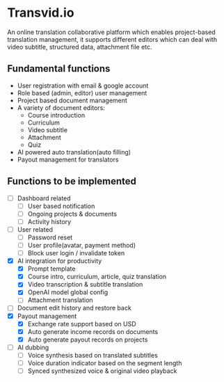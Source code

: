 # Transvid.io

An online translation collaborative platform which enables project-based translation management, it supports different editors which can deal with video subtitle, structured data, attachment file etc.

## Fundamental functions
- User registration with email & google account
- Role based (admin, editor) user management
- Project based document management
- A variety of document editors:
  - Course introduction
  - Curriculum
  - Video subtitle
  - Attachment
  - Quiz
- AI powered auto translation(auto filling)
- Payout management for translators

## Functions to be implemented
- [ ] Dashboard related
  - [ ] User based notification
  - [ ] Ongoing projects & documents
  - [ ] Activity history
- [ ] User related
  - [ ] Password reset
  - [ ] User profile(avatar, payment method)
  - [ ] Block user login / invalidate token
- [x] AI integration for productivity
  - [x] Prompt template
  - [x] Course intro, curriculum, article, quiz translation
  - [x] Video transcription & subtitle translation
  - [x] OpenAI model global config
  - [ ] Attachment translation
- [ ] Document edit history and restore back
- [x] Payout management
  - [x] Exchange rate support based on USD
  - [x] Auto generate income records on documents
  - [x] Auto generate payout records on projects
- [ ] AI dubbing
  - [ ] Voice synthesis based on translated subtitles
  - [ ] Voice duration indicator based on the segment length 
  - [ ] Synced synthesized voice & original video playback
